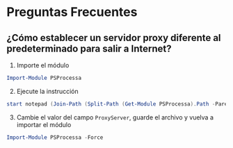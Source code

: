 # Preguntas Frecuentes

## ¿Cómo establecer un servidor proxy diferente al predeterminado para salir a Internet?

1. Importe el módulo 
```powershell
Import-Module PSProcessa
```

2. Ejecute la instrucción
```powershell
start notepad (Join-Path (Split-Path (Get-Module PSProcessa).Path -Parent) 'Config.psd1')
```

3. Cambie el valor del campo `ProxyServer`, guarde el archivo y vuelva a importar el módulo
```powershell
Import-Module PSProcessa -Force
```
